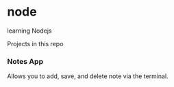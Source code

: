 # node
learning Nodejs

Projects in this repo 

### Notes App 

Allows you to add, save, and delete note via the terminal.
